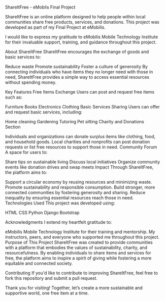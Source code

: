 ShareItFree - eMoblis Final Project

ShareItFree is an online platform designed to help people within local communities share free products, services, and donations. This project was developed as part of my Final Project at eMobilis.

I would like to express my gratitude to eMobilis Mobile Technology Institute for their invaluable support, training, and guidance throughout this project.

About ShareItFree
ShareItFree encourages the exchange of goods and basic services to:

Reduce waste
Promote sustainability
Foster a culture of generosity
By connecting individuals who have items they no longer need with those in need, ShareItFree provides a simple way to access essential resources without spending money.

Key Features
Free Items Exchange
Users can post and request free items such as:

Furniture
Books
Electronics
Clothing
Basic Services Sharing
Users can offer and request basic services, including:

Home cleaning
Gardening
Tutoring
Pet sitting
Charity and Donations Section

Individuals and organizations can donate surplus items like clothing, food, and household goods.
Local charities and nonprofits can post donation requests or list free resources to support those in need.
Community Forum
A space for users to:

Share tips on sustainable living
Discuss local initiatives
Organize community events like donation drives and swap meets
Impact
Through ShareItFree, the platform aims to:

Support a circular economy by reusing resources and minimizing waste.
Promote sustainability and responsible consumption.
Build stronger, more connected communities by fostering generosity and sharing.
Reduce inequality by ensuring essential resources reach those in need.
Technologies Used
This project was developed using:

HTML
CSS
Python Django
Bootstrap

Acknowledgments
I extend my heartfelt gratitude to:

eMobilis Mobile Technology Institute for their training and mentorship.
My instructors, peers, and everyone who supported me throughout this project.
Purpose of This Project
ShareItFree was created to provide communities with a platform that embodies the values of sustainability, charity, and resourcefulness. By enabling individuals to share items and services for free, the platform aims to inspire a spirit of giving while fostering a more equitable and connected society.

Contributing
If you'd like to contribute to improving ShareItFree, feel free to fork this repository and submit a pull request.



Thank you for visiting! Together, let’s create a more sustainable and supportive world, one free item at a time.
